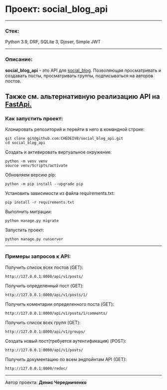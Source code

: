 # Проект: social_blog_api

---

### Стек:
Python 3.9, DRF, SQLite 3, Djoser, Simple JWT

---

### Описание:
**social_blog_api** - это API для [social_blog](https://github.com/CHEDEIV8/social_blog). Позволяющая просматривать и создавать посты, 
просматривать группы, подписываться на авторов постов.

Также см. альтернативную реализацию API на [FastApi.](https://github.com/CHEDEIV8/social_blog_fastapi)
---

### Как запустить проект:  

Клонировать репозиторий и перейти в него в командной строке:
```
git clone git@github.com:CHEDEIV8/social_blog_api.git
cd social_blog_api
```
Cоздать и активировать виртуальное окружение:  
```
python -m venv venv
source venv/Scripts/activate
```
Обновляем версию pip:
```
python -m pip install --upgrade pip
```
Установить зависимости из файла requirements.txt:
```
pip install -r requirements.txt
```
Выполнить миграции:
```
python manage.py migrate
```
Запустить проект:  
```
python manage.py runserver
```
---

### Примеры запросов к API:  

Получить список всех постов (GET):

    http://127.0.0.1:8000/api/v1/posts/

Получить определенный пост (GET):    

    http://127.0.0.1:8000/api/v1/posts/1/
Получить коментарии определенного поста (GET): 

    http://127.0.0.1:8000/api/v1/posts/1/comments/
Получить список всех групп (GET):  

    http://127.0.0.1:8000/api/v1/groups/
Создать новый пост(требуется аутентификация) (POST):

	http://127.0.0.1:8000/api/v1/posts/
Получить документацию по всем эндпойнтам API (GET):

	http://127.0.0.1:8000/redoc/
___

Автор проекта: **Денис Чередниченко**

